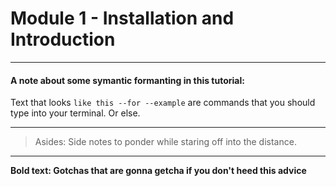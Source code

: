 # Module 1 - Installation and Introduction
---
#### A note about some symantic formanting in this tutorial:

Text that looks `like this --for --example` are commands that you should type into your terminal. Or else.

---
>Asides: Side notes to ponder while staring off into the distance.
---

**Bold text: Gotchas that are gonna getcha if you don't heed this advice**





